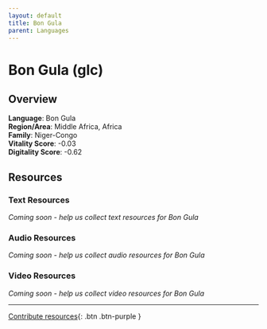 ```yaml
---
layout: default
title: Bon Gula
parent: Languages
---
```


# Bon Gula (glc)

## Overview

**Language**: Bon Gula  
**Region/Area**: Middle Africa, Africa  
**Family**: Niger-Congo  
**Vitality Score**: -0.03  
**Digitality Score**: -0.62  

## Resources

### Text Resources
*Coming soon - help us collect text resources for Bon Gula*

### Audio Resources
*Coming soon - help us collect audio resources for Bon Gula*

### Video Resources
*Coming soon - help us collect video resources for Bon Gula*

---

[Contribute resources](https://fairtrain.github.io/){: .btn .btn-purple }
